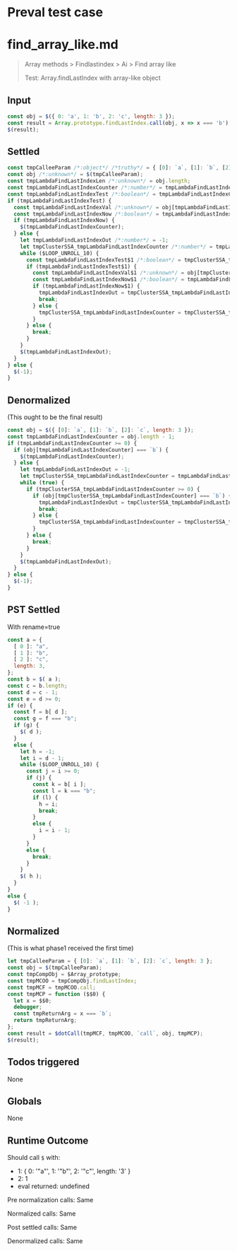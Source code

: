 # Preval test case

# find_array_like.md

> Array methods > Findlastindex > Ai > Find array like
>
> Test: Array.findLastIndex with array-like object

## Input

`````js filename=intro
const obj = $({ 0: 'a', 1: 'b', 2: 'c', length: 3 });
const result = Array.prototype.findLastIndex.call(obj, x => x === 'b');
$(result);
`````


## Settled


`````js filename=intro
const tmpCalleeParam /*:object*/ /*truthy*/ = { [0]: `a`, [1]: `b`, [2]: `c`, length: 3 };
const obj /*:unknown*/ = $(tmpCalleeParam);
const tmpLambdaFindLastIndexLen /*:unknown*/ = obj.length;
const tmpLambdaFindLastIndexCounter /*:number*/ = tmpLambdaFindLastIndexLen - 1;
const tmpLambdaFindLastIndexTest /*:boolean*/ = tmpLambdaFindLastIndexCounter >= 0;
if (tmpLambdaFindLastIndexTest) {
  const tmpLambdaFindLastIndexVal /*:unknown*/ = obj[tmpLambdaFindLastIndexCounter];
  const tmpLambdaFindLastIndexNow /*:boolean*/ = tmpLambdaFindLastIndexVal === `b`;
  if (tmpLambdaFindLastIndexNow) {
    $(tmpLambdaFindLastIndexCounter);
  } else {
    let tmpLambdaFindLastIndexOut /*:number*/ = -1;
    let tmpClusterSSA_tmpLambdaFindLastIndexCounter /*:number*/ = tmpLambdaFindLastIndexCounter - 1;
    while ($LOOP_UNROLL_10) {
      const tmpLambdaFindLastIndexTest$1 /*:boolean*/ = tmpClusterSSA_tmpLambdaFindLastIndexCounter >= 0;
      if (tmpLambdaFindLastIndexTest$1) {
        const tmpLambdaFindLastIndexVal$1 /*:unknown*/ = obj[tmpClusterSSA_tmpLambdaFindLastIndexCounter];
        const tmpLambdaFindLastIndexNow$1 /*:boolean*/ = tmpLambdaFindLastIndexVal$1 === `b`;
        if (tmpLambdaFindLastIndexNow$1) {
          tmpLambdaFindLastIndexOut = tmpClusterSSA_tmpLambdaFindLastIndexCounter;
          break;
        } else {
          tmpClusterSSA_tmpLambdaFindLastIndexCounter = tmpClusterSSA_tmpLambdaFindLastIndexCounter - 1;
        }
      } else {
        break;
      }
    }
    $(tmpLambdaFindLastIndexOut);
  }
} else {
  $(-1);
}
`````


## Denormalized
(This ought to be the final result)

`````js filename=intro
const obj = $({ [0]: `a`, [1]: `b`, [2]: `c`, length: 3 });
const tmpLambdaFindLastIndexCounter = obj.length - 1;
if (tmpLambdaFindLastIndexCounter >= 0) {
  if (obj[tmpLambdaFindLastIndexCounter] === `b`) {
    $(tmpLambdaFindLastIndexCounter);
  } else {
    let tmpLambdaFindLastIndexOut = -1;
    let tmpClusterSSA_tmpLambdaFindLastIndexCounter = tmpLambdaFindLastIndexCounter - 1;
    while (true) {
      if (tmpClusterSSA_tmpLambdaFindLastIndexCounter >= 0) {
        if (obj[tmpClusterSSA_tmpLambdaFindLastIndexCounter] === `b`) {
          tmpLambdaFindLastIndexOut = tmpClusterSSA_tmpLambdaFindLastIndexCounter;
          break;
        } else {
          tmpClusterSSA_tmpLambdaFindLastIndexCounter = tmpClusterSSA_tmpLambdaFindLastIndexCounter - 1;
        }
      } else {
        break;
      }
    }
    $(tmpLambdaFindLastIndexOut);
  }
} else {
  $(-1);
}
`````


## PST Settled
With rename=true

`````js filename=intro
const a = {
  [ 0 ]: "a",
  [ 1 ]: "b",
  [ 2 ]: "c",
  length: 3,
};
const b = $( a );
const c = b.length;
const d = c - 1;
const e = d >= 0;
if (e) {
  const f = b[ d ];
  const g = f === "b";
  if (g) {
    $( d );
  }
  else {
    let h = -1;
    let i = d - 1;
    while ($LOOP_UNROLL_10) {
      const j = i >= 0;
      if (j) {
        const k = b[ i ];
        const l = k === "b";
        if (l) {
          h = i;
          break;
        }
        else {
          i = i - 1;
        }
      }
      else {
        break;
      }
    }
    $( h );
  }
}
else {
  $( -1 );
}
`````


## Normalized
(This is what phase1 received the first time)

`````js filename=intro
let tmpCalleeParam = { [0]: `a`, [1]: `b`, [2]: `c`, length: 3 };
const obj = $(tmpCalleeParam);
const tmpCompObj = $Array_prototype;
const tmpMCOO = tmpCompObj.findLastIndex;
const tmpMCF = tmpMCOO.call;
const tmpMCP = function ($$0) {
  let x = $$0;
  debugger;
  const tmpReturnArg = x === `b`;
  return tmpReturnArg;
};
const result = $dotCall(tmpMCF, tmpMCOO, `call`, obj, tmpMCP);
$(result);
`````


## Todos triggered


None


## Globals


None


## Runtime Outcome


Should call `$` with:
 - 1: { 0: '"a"', 1: '"b"', 2: '"c"', length: '3' }
 - 2: 1
 - eval returned: undefined

Pre normalization calls: Same

Normalized calls: Same

Post settled calls: Same

Denormalized calls: Same
